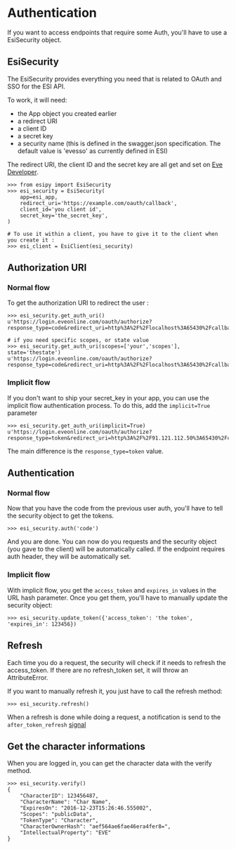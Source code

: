 # Authentication

If you want to access endpoints that require some Auth, you'll have to use a EsiSecurity object.

## EsiSecurity

The EsiSecurity provides everything you need that is related to OAuth and SSO for the ESI API.

To work, it will need:
- the App object you created earlier
- a redirect URI
- a client ID
- a secret key
- a security name (this is defined in the swagger.json specification. The default value is 'evesso' as currently defined in ESI)

The redirect URI, the client ID and the secret key are all get and set on [Eve Developer](https://developers.eveonline.com/applications).

```
>>> from esipy import EsiSecurity
>>> esi_security = EsiSecurity(
    app=esi_app,
    redirect_uri='https://example.com/oauth/callback',
    client_id='you client id',
    secret_key='the_secret_key',
)

# To use it within a client, you have to give it to the client when you create it :
>>> esi_client = EsiClient(esi_security)
```

## Authorization URI

### Normal flow

To get the authorization URI to redirect the user :
```
>>> esi_security.get_auth_uri()
u'https://login.eveonline.com/oauth/authorize?response_type=code&redirect_uri=http%3A%2F%2Flocalhost%3A65430%2Fcallback&client_id=foobarbazclient_id'

# if you need specific scopes, or state value
>>> esi_security.get_auth_uri(scopes=['your','scopes'], state='thestate')
u'https://login.eveonline.com/oauth/authorize?response_type=code&redirect_uri=http%3A%2F%2Flocalhost%3A65430%2Fcallback&client_id=foobarbazclient_id&scope=your+scopes&state=thestate'
```

### Implicit flow

If you don't want to ship your secret_key in your app, you can use the implicit flow authentication process. To do this, add the `implicit=True` parameter
```
>>> esi_security.get_auth_uri(implicit=True)
u'https://login.eveonline.com/oauth/authorize?response_type=token&redirect_uri=http%3A%2F%2F91.121.112.50%3A65430%2Fcallback&client_id=a5b6c74daf704408bfa84f46975ed73a'
```
The main difference is the `response_type=token` value.


## Authentication

### Normal flow
Now that you have the code from the previous user auth, you'll have to tell the security object to get the tokens.
```
>>> esi_security.auth('code')
```
And you are done. You can now do you requests and the security object (you gave to the client) will be automatically called. If the endpoint requires auth header, they will be automatically set.

### Implicit flow
With implicit flow, you get the `access_token` and `expires_in` values in the URL hash parameter.
Once you get them, you'll have to manually update the security object:
```
>>> esi_security.update_token({'access_token': 'the token', 'expires_in': 123456})
```


## Refresh
Each time you do a request, the security will check if it needs to refresh the access_token. If there are no refresh_token set, it will throw an AttributeError.

If you want to manually refresh it, you just have to call the refresh method:
```
>>> esi_security.refresh()
```

When a refresh is done while doing a request, a notification is send to the `after_token_refresh` [signal](advance/signals.md)


## Get the character informations
When you are logged in, you can get the character data with the verify method.
```
>>> esi_security.verify()
{
    "CharacterID": 123456487,
    "CharacterName": "Char Name",
    "ExpiresOn": "2016-12-23T15:26:46.555002",
    "Scopes": "publicData",
    "TokenType": "Character",
    "CharacterOwnerHash": "aef564ae6fae46era4fer8=",
    "IntellectualProperty": "EVE"
}
```
